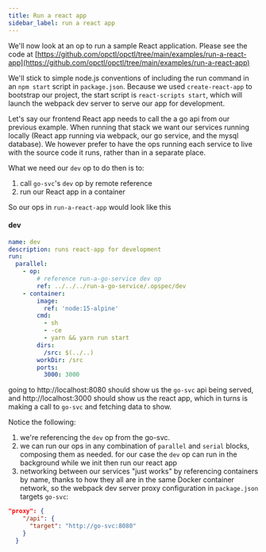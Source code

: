```yaml
---
title: Run a react app
sidebar_label: run a react app
---
```


We'll now look at an op to run a sample React application. Please see the code at [https://github.com/opctl/opctl/tree/main/examples/run-a-react-app](https://github.com/opctl/opctl/tree/main/examples/run-a-react-app)

We'll stick to simple node.js conventions of including the run command in an `npm start` script in `package.json`. Because we used `create-react-app` to bootstrap our project, the start script is `react-scripts start`, which will launch the webpack dev server to serve our app for development.

Let's say our frontend React app needs to call the a go api from our previous example. When running that stack we want our services running locally (React app running via webpack, our go service, and the mysql database). We however prefer to have the ops running each service to live with the source code it runs, rather than in a separate place.

What we need our `dev` op to do then is to:
1. call `go-svc`'s `dev` op by remote reference
3. run our React app in a container

So our ops in `run-a-react-app` would look like this

#### dev
```yaml
name: dev
description: runs react-app for development
run:
  parallel:
    - op:
        # reference run-a-go-service dev op
        ref: ../../../run-a-go-service/.opspec/dev
    - container:
        image:
          ref: 'node:15-alpine'
        cmd:
          - sh
          - -ce
          - yarn && yarn run start
        dirs:
          /src: $(../..)
        workDir: /src
        ports:
          3000: 3000
```

going to http://localhost:8080 should show us the `go-svc` api being served, and http://localhost:3000 should show us the react app, which in turns is making a call to `go-svc` and fetching data to show.

Notice the following:
1. we're referencing the `dev` op from the go-svc.
2. we can run our ops in any combination of `parallel` and `serial` blocks, composing them as needed. for our case the `dev` op can run in the background while we init then run our react app
3. networking between our services "just works" by referencing containers by name, thanks to how they all are in the same Docker container network, so the webpack dev server proxy configuration in `package.json` targets `go-svc`:

``` json
"proxy": {
    "/api": {
      "target": "http://go-svc:8080"
    }
  }
```
